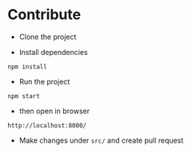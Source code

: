# Contribute

* Clone the project

* Install dependencies
```
npm install
```

* Run the project
```
npm start
```
* then open in browser
```
http://localhost:8000/
```

* Make changes under `src/` and create pull request
